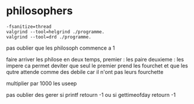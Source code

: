 # philosophers

    -fsanitize=thread
    valgrind --tool=helgrind ./programme.
    valgrind --tool=drd ./programme.

pas oublier que les philosoph commence a 1

faire arriver les philose en deux temps,
    premier : les paire
    deuxieme : les impere
    ca permet deviter que seul le premier prend les fourchet et que les qutre attende comme des debile car il n'ont pas leurs fourchette

multiplier par 1000 les useep

pas oublier des gerer si printf retourn -1 ou si gettimeofday retourn -1

